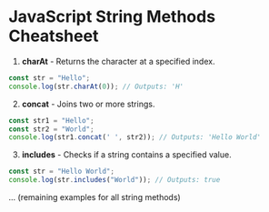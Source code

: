 
# JavaScript String Methods Cheatsheet

1. **charAt** - Returns the character at a specified index.
```javascript
const str = "Hello";
console.log(str.charAt(0)); // Outputs: 'H'
```

2. **concat** - Joins two or more strings.
```javascript
const str1 = "Hello";
const str2 = "World";
console.log(str1.concat(' ', str2)); // Outputs: 'Hello World'
```

3. **includes** - Checks if a string contains a specified value.
```javascript
const str = "Hello World";
console.log(str.includes("World")); // Outputs: true
```

... (remaining examples for all string methods)
